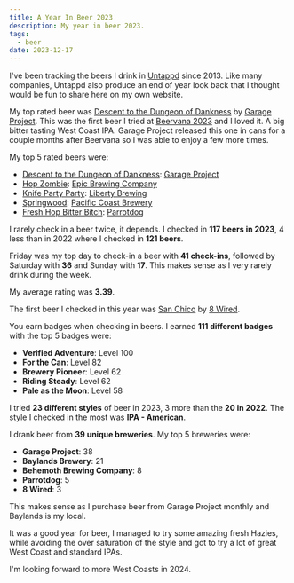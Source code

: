 ```yaml
---
title: A Year In Beer 2023
description: My year in beer 2023.
tags:
  - beer
date: 2023-12-17
---
```


I've been tracking the beers I drink in [Untappd](https://untappd.com/) since 2013. Like many companies, Untappd also produce an end of year look back that I thought would be fun to share here on my own website.

My top rated beer was [Descent to the Dungeon of Dankness](https://untappd.com/b/garage-project-descent-to-the-dungeon-of-dankness/5488496) by [Garage Project](https://garageproject.co.nz/). This was the first beer I tried at [Beervana 2023](/posts/beervana-2023/) and I loved it. A big bitter tasting West Coast IPA. Garage Project released this one in cans for a couple months after Beervana so I was able to enjoy a few more times.

My top 5 rated beers were:
- [Descent to the Dungeon of Dankness](https://untappd.com/b/garage-project-descent-to-the-dungeon-of-dankness/5488496): [Garage Project](https://garageproject.co.nz/)
- [Hop Zombie](https://untappd.com/b/epic-brewing-company-hop-zombie/47923): [Epic Brewing Company](https://epicbeer.com/)
- [Knife Party Party](https://untappd.com/b/liberty-brewing-knife-party-party/5490098): [Liberty Brewing](https://www.libertybrewing.co.nz/)
- [Springwood](https://untappd.com/b/pacific-coast-brewery-springwood/5468807): [Pacific Coast Brewery](https://pacificcoastbeverages.co.nz/)
- [Fresh Hop Bitter Bitch](https://untappd.com/b/parrotdog-fresh-hop-bitterbitch-ipa/3739106): [Parrotdog](https://parrotdog.co.nz/)

I rarely check in a beer twice, it depends. I checked in **117 beers in 2023**, 4 less than in 2022 where I checked in **121 beers**.

Friday was my top day to check-in a beer with **41 check-ins**, followed by Saturday with **36** and Sunday with **17**. This makes sense as I very rarely drink during the week.

My average rating was **3.39**.

The first beer I checked in this year was [San Chico](https://untappd.com/b/8-wired-san-chico/5064337) by [8 Wired](https://8wired.co.nz/).

You earn badges when checking in beers. I earned **111 different badges** with the top 5 badges were:
- **Verified Adventure**: Level 100
- **For the Can**: Level 82
- **Brewery Pioneer**: Level 62
- **Riding Steady**: Level 62
- **Pale as the Moon**: Level 58

I tried **23 different styles** of beer in 2023, 3 more than the **20 in 2022**. The style I checked in the most was **IPA - American**.

I drank beer from **39 unique breweries**. My top 5 breweries were:
- **Garage Project**: 38
- **Baylands Brewery**: 21
- **Behemoth Brewing Company**: 8
- **Parrotdog**: 5
- **8 Wired**: 3

This makes sense as I purchase beer from Garage Project monthly and Baylands is my local.

It was a good year for beer, I managed to try some amazing fresh Hazies, while avoiding the over saturation of the style and got to try a lot of great West Coast and standard IPAs. 

I'm looking forward to more West Coasts in 2024.